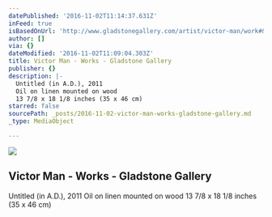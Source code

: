 ```yaml
---
datePublished: '2016-11-02T11:14:37.631Z'
inFeed: true
isBasedOnUrl: 'http://www.gladstonegallery.com/artist/victor-man/work#&panel1-8'
author: []
via: {}
dateModified: '2016-11-02T11:09:04.303Z'
title: Victor Man - Works - Gladstone Gallery
publisher: {}
description: |-
  Untitled (in A.D.), 2011
  Oil on linen mounted on wood
  13 7/8 x 18 1/8 inches (35 x 46 cm)
starred: false
sourcePath: _posts/2016-11-02-victor-man-works-gladstone-gallery.md
_type: MediaObject

---
```

<article style=""><img src="https://imgflo.herokuapp.com/graph/2b2431f8e7ba7b0/6cd5f27f3070ea882bea73b6010b9069/noop.jpg?input=http%3A%2F%2Fgladstonegallery.com%2Fsites%2Fdefault%2Ffiles%2Fstyles%2Fwork_detail%2Fpublic%2FVM046_e.jpg" /><h1>Victor Man - Works - Gladstone Gallery</h1><p>Untitled (in A.D.), 2011
Oil on linen mounted on wood
13 7/8 x 18 1/8 inches (35 x 46 cm)</p></article>